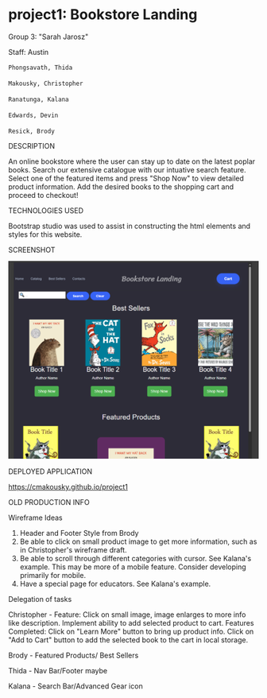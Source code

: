 # project1: Bookstore Landing

Group 3: "Sarah Jarosz"

Staff: Austin

    Phongsavath, Thida

    Makousky, Christopher

    Ranatunga, Kalana

    Edwards, Devin

    Resick, Brody

DESCRIPTION

An online bookstore where the user can stay up to date on the latest poplar books. Search our extensive catalogue with our intuative search feature. Select one of the featured items and press "Shop Now" to view detailed product information. Add the desired books to the shopping cart and proceed to checkout!

TECHNOLOGIES USED

Bootstrap studio was used to assist in constructing the html elements and styles for this website.

SCREENSHOT

![plot](./assets/img/BookstoreLanding_Screenshot.PNG)

DEPLOYED APPLICATION

https://cmakousky.github.io/project1


OLD PRODUCTION INFO

Wireframe Ideas
1. Header and Footer Style from Brody
2. Be able to click on small product image to get more information, such as in Christopher's wireframe draft.
3. Be able to scroll through different categories with cursor. See Kalana's example. This may be more of a mobile feature. Consider developing primarily for mobile.
4. Have a special page for educators. See Kalana's example.

Delegation of tasks

Christopher - Feature: Click on small image, image enlarges to more info like description. Implement ability to add selected product to cart.
              Features Completed: Click on "Learn More" button to bring up product info.
                                  Click on "Add to Cart" button to add the selected book to the cart in local storage.

Brody - Featured Products/ Best Sellers

Thida - Nav Bar/Footer maybe

Kalana - Search Bar/Advanced Gear icon
